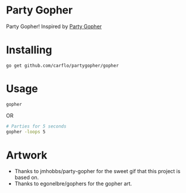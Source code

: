 # Party Gopher
Party Gopher! Inspired by [Party Gopher](https://github.com/jmhobbs/party-gopher)

# Installing
```
go get github.com/carflo/partygopher/gopher
```
# Usage
```bash
gopher
```
OR 
```bash
# Parties for 5 seconds 
gopher -loops 5 
```

# Artwork
* Thanks to jmhobbs/party-gopher for the sweet gif that this project is based on.
* Thanks to egonelbre/gophers for the gopher art.
